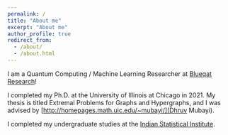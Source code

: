 ```yaml
---
permalink: /
title: "About me"
excerpt: "About me"
author_profile: true
redirect_from: 
  - /about/
  - /about.html
---
```


I am a Quantum Computing / Machine Learning Researcher at [Blueqat Research](https://corp.blueqat.com/research)!

I completed my Ph.D. at the University of Illinois at Chicago in 2021. My thesis is titled Extremal Problems for Graphs and Hypergraphs, and I was advised by [http://homepages.math.uic.edu/~mubayi/](Dhruv Mubayi).

I completed my undergraduate studies at the [Indian Statistical Institute](http://www.isibang.ac.in/~statmath/).
